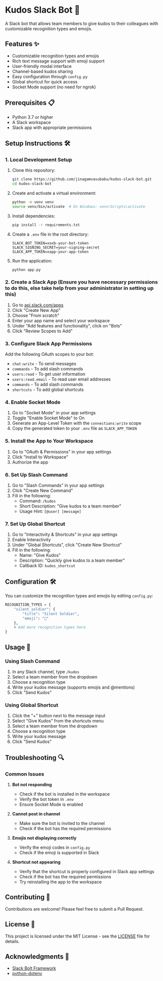 # Kudos Slack Bot 🎉

A Slack bot that allows team members to give kudos to their colleagues with customizable recognition types and emojis.

## Features ✨

- Customizable recognition types and emojis
- Rich text message support with emoji support
- User-friendly modal interface
- Channel-based kudos sharing
- Easy configuration through `config.py`
- Global shortcut for quick access
- Socket Mode support (no need for ngrok)

## Prerequisites 📋

- Python 3.7 or higher
- A Slack workspace
- Slack app with appropriate permissions

## Setup Instructions 🛠️

### 1. Local Development Setup

1. Clone this repository:
   ```bash
   git clone https://github.com/jinagamvasubabu/kudos-slack-bot.git
   cd kudos-slack-bot
   ```

2. Create and activate a virtual environment:
   ```bash
   python -m venv venv
   source venv/bin/activate  # On Windows: venv\Scripts\activate
   ```

3. Install dependencies:
   ```bash
   pip install -r requirements.txt
   ```

4. Create a `.env` file in the root directory:
   ```
   SLACK_BOT_TOKEN=xoxb-your-bot-token
   SLACK_SIGNING_SECRET=your-signing-secret
   SLACK_APP_TOKEN=xapp-your-app-token
   ```

5. Run the application:
   ```bash
   python app.py
   ```

### 2. Create a Slack App (Ensure you have necessary permissions to do this, else take help from your administrator in setting up this)

1. Go to [api.slack.com/apps](https://api.slack.com/apps)
2. Click "Create New App"
3. Choose "From scratch"
4. Enter your app name and select your workspace
5. Under "Add features and functionality", click on "Bots"
6. Click "Review Scopes to Add"

### 3. Configure Slack App Permissions

Add the following OAuth scopes to your bot:
- `chat:write` - To send messages
- `commands` - To add slash commands
- `users:read` - To get user information
- `users:read.email` - To read user email addresses
- `commands` - To add slash commands
- `shortcuts` - To add global shortcuts

### 4. Enable Socket Mode

1. Go to "Socket Mode" in your app settings
2. Toggle "Enable Socket Mode" to On
3. Generate an App-Level Token with the `connections:write` scope
4. Copy the generated token to your `.env` file as `SLACK_APP_TOKEN`

### 5. Install the App to Your Workspace

1. Go to "OAuth & Permissions" in your app settings
2. Click "Install to Workspace"
3. Authorize the app

### 6. Set Up Slash Command

1. Go to "Slash Commands" in your app settings
2. Click "Create New Command"
3. Fill in the following:
   - Command: `/kudos`
   - Short Description: "Give kudos to a team member"
   - Usage Hint: `[@user] [message]`

### 7. Set Up Global Shortcut

1. Go to "Interactivity & Shortcuts" in your app settings
2. Enable Interactivity
3. Under "Global Shortcuts", click "Create New Shortcut"
4. Fill in the following:
   - Name: "Give Kudos"
   - Description: "Quickly give kudos to a team member"
   - Callback ID: `kudos_shortcut`

## Configuration 🛠️

You can customize the recognition types and emojis by editing `config.py`:

```python
RECOGNITION_TYPES = {
    "silent_soldier": {
        "title": "Silent Soldier",
        "emoji": "🥷"
    },
    # Add more recognition types here
}
```

## Usage 📝

### Using Slash Command
1. In any Slack channel, type `/kudos`
2. Select a team member from the dropdown
3. Choose a recognition type
4. Write your kudos message (supports emojis and @mentions)
5. Click "Send Kudos"

### Using Global Shortcut
1. Click the "+" button next to the message input
2. Select "Give Kudos" from the shortcuts menu
3. Select a team member from the dropdown
4. Choose a recognition type
5. Write your kudos message
6. Click "Send Kudos"

## Troubleshooting 🔍

### Common Issues

1. **Bot not responding**
   - Check if the bot is installed in the workspace
   - Verify the bot token in `.env`
   - Ensure Socket Mode is enabled

2. **Cannot post in channel**
   - Make sure the bot is invited to the channel
   - Check if the bot has the required permissions

3. **Emojis not displaying correctly**
   - Verify the emoji codes in `config.py`
   - Check if the emoji is supported in Slack

4. **Shortcut not appearing**
   - Verify that the shortcut is properly configured in Slack app settings
   - Check if the bot has the required permissions
   - Try reinstalling the app to the workspace

## Contributing 🤝

Contributions are welcome! Please feel free to submit a Pull Request.

## License 📄

This project is licensed under the MIT License - see the [LICENSE](LICENSE) file for details.

## Acknowledgments 🙏

- [Slack Bolt Framework](https://slack.dev/bolt-python/tutorial/getting-started)
- [python-dotenv](https://pypi.org/project/python-dotenv/) 
